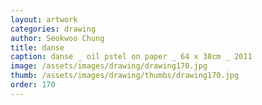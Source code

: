 ```yaml
---
layout: artwork
categories: drawing
author: Seokwoo Chung
title: danse
caption: danse _ oil pstel on paper _ 64 x 38cm _ 2011
image: /assets/images/drawing/drawing170.jpg
thumb: /assets/images/drawing/thumbs/drawing170.jpg
order: 170
---
```


